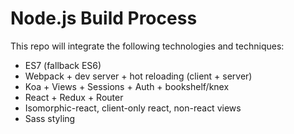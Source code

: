 # Node.js Build Process

This repo will integrate the following technologies and techniques:

* ES7 (fallback ES6)
* Webpack + dev server + hot reloading (client + server)
* Koa + Views + Sessions + Auth + bookshelf/knex
* React + Redux + Router
* Isomorphic-react, client-only react, non-react views
* Sass styling